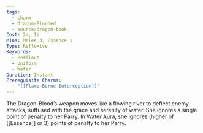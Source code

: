 ```yaml
---
tags:
  - charm
  - Dragon-Blooded
  - source/dragon-book
Cost: 2m, 1i
Mins: Melee 3, Essence 1
Type: Reflexive
Keywords:
  - Perilous
  - Uniform
  - Water
Duration: Instant
Prerequisite Charms:
  - "[[Flame-Borne Interception]]"
---
```

The Dragon-Blood’s weapon moves like a flowing river to deflect enemy attacks, suffused with the grace and serenity of water. She ignores a single point of penalty to her Parry. In Water Aura, she ignores (higher of [[Essence]] or 3) points of penalty to her Parry.